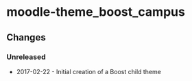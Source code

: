 moodle-theme_boost_campus
=========================

Changes
-------

### Unreleased

* 2017-02-22 - Initial creation of a Boost child theme
